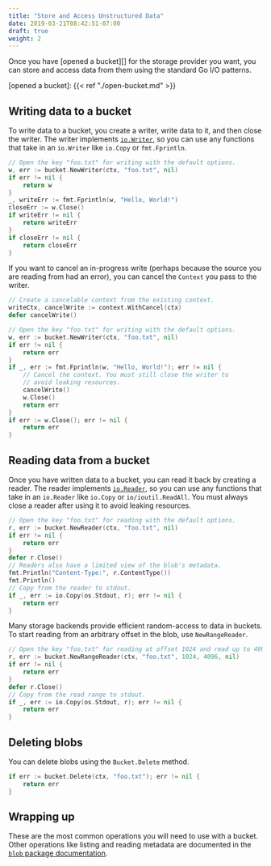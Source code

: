```yaml
---
title: "Store and Access Unstructured Data"
date: 2019-03-21T08:42:51-07:00
draft: true
weight: 2
---
```


Once you have [opened a bucket][] for the storage provider you want, you can
store and access data from them using the standard Go I/O patterns.

[opened a bucket]: {{< ref "./open-bucket.md" >}}

## Writing data to a bucket

To write data to a bucket, you create a writer, write data to it, and then close
the writer. The writer implements [`io.Writer`][], so you can use any functions
that take in an `io.Writer` like `io.Copy` or `fmt.Fprintln`.

```go
// Open the key "foo.txt" for writing with the default options.
w, err := bucket.NewWriter(ctx, "foo.txt", nil)
if err != nil {
    return w
}
_, writeErr := fmt.Fprintln(w, "Hello, World!")
closeErr := w.Close()
if writeErr != nil {
    return writeErr
}
if closeErr != nil {
    return closeErr
}
```

If you want to cancel an in-progress write (perhaps because the source you are
reading from had an error), you can cancel the `Context` you pass to the writer.

```go
// Create a cancelable context from the existing context.
writeCtx, cancelWrite := context.WithCancel(ctx)
defer cancelWrite()

// Open the key "foo.txt" for writing with the default options.
w, err := bucket.NewWriter(ctx, "foo.txt", nil)
if err != nil {
    return err
}
if _, err := fmt.Fprintln(w, "Hello, World!"); err != nil {
    // Cancel the context. You must still close the writer to
    // avoid leaking resources.
    cancelWrite()
    w.Close()
    return err
}
if err := w.Close(); err != nil {
    return err
}
```

[`io.Writer`]: https://golang.org/pkg/io/#Writer

## Reading data from a bucket

Once you have written data to a bucket, you can read it back by creating a
reader. The reader implements [`io.Reader`][], so you can use any functions
that take in an `io.Reader` like `io.Copy` or `io/ioutil.ReadAll`. You must
always close a reader after using it to avoid leaking resources.

```go
// Open the key "foo.txt" for reading with the default options.
r, err := bucket.NewReader(ctx, "foo.txt", nil)
if err != nil {
    return err
}
defer r.Close()
// Readers also have a limited view of the blob's metadata.
fmt.Println("Content-Type:", r.ContentType())
fmt.Println()
// Copy from the reader to stdout.
if _, err := io.Copy(os.Stdout, r); err != nil {
    return err
}
```

Many storage backends provide efficient random-access to data in buckets. To
start reading from an arbitrary offset in the blob, use `NewRangeReader`.

```go
// Open the key "foo.txt" for reading at offset 1024 and read up to 4096 bytes.
r, err := bucket.NewRangeReader(ctx, "foo.txt", 1024, 4096, nil)
if err != nil {
    return err
}
defer r.Close()
// Copy from the read range to stdout.
if _, err := io.Copy(os.Stdout, r); err != nil {
    return err
}
```

[`io.Reader`]: https://golang.org/pkg/io/#Reader

## Deleting blobs

You can delete blobs using the `Bucket.Delete` method.

```go
if err := bucket.Delete(ctx, "foo.txt"); err != nil {
    return err
}
```

## Wrapping up

These are the most common operations you will need to use with a bucket.
Other operations like listing and reading metadata are documented in the
[`blob` package documentation][].

[`blob` package documentation]: https://gocloud.dev/blob
